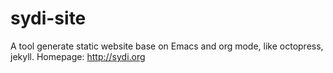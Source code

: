 sydi-site
=========

A tool generate static website base on Emacs and org mode, like octopress, jekyll. Homepage: http://sydi.org
